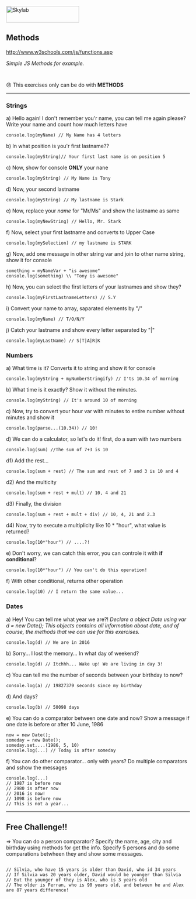 <img src="http://www.skylabcoders.com/images/403/default.png" alt="Skylab" style="width:200px;height:45px;">

## Methods

http://www.w3schools.com/js/functions.asp

*Simple JS Methods for example.*

```


```
:angry: This exercises only can be do with **METHODS**

---


### Strings
a) Hello again! I don't remember you'r name, you can tell me again please?
Write your name and count how much letters have
```
console.log(myName) // My Name has 4 letters 
```

b) In what position is you'r first lastname??
```
console.log(myString)// Your first last name is on position 5
```
 
c) Now, show for console **ONLY** your nane 
```
console.log(myString) // My Name is Tony 
```
 
d) Now, your second lastname 
```
console.log(myString) // My lastname is Stark
```
 
e) Now, replace your *name* for "Mr/Ms" and show the lastname as same 
```
console.log(myNewString) // Hello, Mr. Stark 
```
 
f) Now, select your first lastname and converts to Upper Case
```
console.log(mySelection) // my lastname is STARK
```

g) Now, add one message in other string var and join to other name string, show it for console
```
something = myNameVar + "is awesome"
console.log(something) \\ "Tony is awesome"

```

h) Now, you can select the first letters of your lastnames and show they?
```
console.log(myFirstLastnameLetters) // S.Y
```

i) Convert your name to array, saparated elements by "/"
```
console.log(myName) // T/O/N/Y
```

j) Catch your lastname and show every letter separated by "|"
```
console.log(myLastName) // S|T|A|R|K
```


### Numbers
a) What time is it? Converts it to string and show it for console
```
console.log(myString + myNumberStringify) // I'ts 10.34 of morning
```

b) What time is it exactly? Show it without the minutes.
```
console.log(myString) // It's around 10 of morning
```

c) Now, try to convert your hour var with minutes to entire number without minutes and show it
```
console.log(parse...(10.34)) // 10!
```

d) We can do a calculator, so let's do it! first, do a sum with two numbers
```
console.log(sum) //The sum of 7+3 is 10
```

d1) Add the rest...
```
console.log(sum + rest) // The sum and rest of 7 and 3 is 10 and 4 
```

d2) And the multicity
```
console.log(sum + rest + mult) // 10, 4 and 21
```

d3) Finally, the division
```
console.log(sum + rest + mult + div) // 10, 4, 21 and 2.3
```

d4) Now, try to execute a multiplicity like 10 * "hour", what value is returned?
```
console.log(10*"hour") // ....?!
```

e) Don't worry, we can catch this error, you can controle it with **if conditional**?
```
console.log(10*"hour") // You can't do this operation!
```

f) With other conditional, returns other operation
```
console.log(10) // I return the same value...
```

### Dates

a) Hey! You can tell me what year we are?!
*Declare a object Date using var d = new Date();*
*This objects contains all information about date, and of course, the methods that we can use for this exercises.*
```
console.log(d) // We are in 2016
```

b) Sorry... I lost the memory... In what day of weekend?
```
console.log(d) // Itchhh... Wake up! We are living in day 3!
```

c) You can tell me the number of seconds between your birthday to now?
```
console.log(a) // 19827379 seconds since my birthday
```

d) And days? 
```
console.log(b) // 50098 days
```

e) You can do a comparator between one date and now? Show a message if one date is before or after 10 June, 1986
```
now = new Date();
someday = new Date();
someday.set....(1986, 5, 10)
console.log(...) // Today is after someday
```

f) You can do other comparator... only with years? Do multiple comparators and sshow the messages
```
console.log(...)
// 1987 is before now
// 2980 is after now
// 2016 is now!
// 1098 is before now
// This is not a year...
```


---

## Free Challenge!! 

=> You can do a person comparator? Specify the name, age, city and birthday using methods for get the info. Specify 5 persons and do some comparations betwheen they and show some messages.
```

// Silvia, who have 15 years is older than David, who id 34 years
// If Silvia was 20 years older, David would be younger than Silvia
// But the younger of they is Alex, who is 3 years old
// The older is Ferran, who is 90 years old, and between he and Alex are 87 years difference!

```




